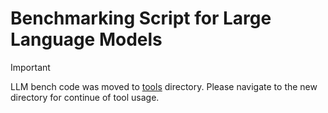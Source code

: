 # Benchmarking Script for Large Language Models

> [!IMPORTANT]  
> LLM bench code was moved to [tools](../../tools/llm_bench/) directory. Please navigate to the new directory for continue of tool usage.
